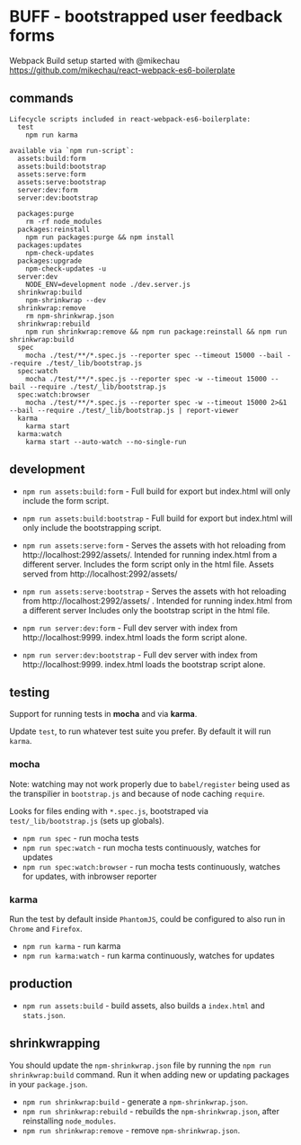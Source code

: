 # BUFF - bootstrapped user feedback forms
Webpack Build setup started with 
@mikechau https://github.com/mikechau/react-webpack-es6-boilerplate

## commands

```
Lifecycle scripts included in react-webpack-es6-boilerplate:
  test
    npm run karma

available via `npm run-script`:
  assets:build:form
  assets:build:bootstrap
  assets:serve:form
  assets:serve:bootstrap
  server:dev:form
  server:dev:bootstrap

  packages:purge
    rm -rf node_modules
  packages:reinstall
    npm run packages:purge && npm install
  packages:updates
    npm-check-updates
  packages:upgrade
    npm-check-updates -u
  server:dev
    NODE_ENV=development node ./dev.server.js
  shrinkwrap:build
    npm-shrinkwrap --dev
  shrinkwrap:remove
    rm npm-shrinkwrap.json
  shrinkwrap:rebuild
    npm run shrinkwrap:remove && npm run package:reinstall && npm run shrinkwrap:build
  spec
    mocha ./test/**/*.spec.js --reporter spec --timeout 15000 --bail --require ./test/_lib/bootstrap.js
  spec:watch
    mocha ./test/**/*.spec.js --reporter spec -w --timeout 15000 --bail --require ./test/_lib/bootstrap.js
  spec:watch:browser
    mocha ./test/**/*.spec.js --reporter spec -w --timeout 15000 2>&1 --bail --require ./test/_lib/bootstrap.js | report-viewer
  karma
    karma start
  karma:watch
    karma start --auto-watch --no-single-run
```

## development
- `npm run assets:build:form` -  Full build for export but index.html will only include the form script.

- `npm run assets:build:bootstrap` - Full build for export but index.html will only include the bootstrapping script.

- `npm run assets:serve:form` - Serves the assets with hot reloading from http://localhost:2992/assets/. 
Intended for running index.html from a different server.  Includes the form script only in the html file. Assets served from http://localhost:2992/assets/

- `npm run assets:serve:bootstrap` - Serves the assets with hot reloading from http://localhost:2992/assets/ . Intended for running index.html from a different server Includes only the bootstrap script in the html file.  
- `npm run server:dev:form` -  Full dev server with index from http://localhost:9999.  index.html loads the form script alone.

- `npm run server:dev:bootstrap` -  Full dev server with index from http://localhost:9999.  index.html loads the bootstrap script alone.




## testing

Support for running tests in **mocha** and via **karma**.

Update `test`, to run whatever test suite you prefer. By default it will run `karma`.

### mocha

Note: watching may not work properly due to `babel/register` being used as the transpilier in `bootstrap.js` and because of node caching `require`.

Looks for files ending with `*.spec.js`, bootstraped via `test/_lib/bootstrap.js` (sets up globals).

- `npm run spec` - run mocha tests
- `npm run spec:watch` - run mocha tests continuously, watches for updates
- `npm run spec:watch:browser` - run mocha tests continuously, watches for updates, with inbrowser reporter

### karma

Run the test by default inside `PhantomJS`, could be configured to also run in `Chrome` and `Firefox`.

- `npm run karma` - run karma
- `npm run karma:watch` - run karma continuously, watches for updates

## production

- `npm run assets:build` - build assets, also builds a `index.html` and `stats.json`.

## shrinkwrapping

You should update the `npm-shrinkwrap.json` file by running the `npm run shrinkwrap:build` command. Run it when adding new or updating packages in your `package.json`.

- `npm run shrinkwrap:build` - generate a `npm-shrinkwrap.json`.
- `npm run shrinkwrap:rebuild` - rebuilds the `npm-shrinkwrap.json`, after reinstalling `node_modules`.
- `npm run shrinkwrap:remove` - remove `npm-shrinkwrap.json`.
